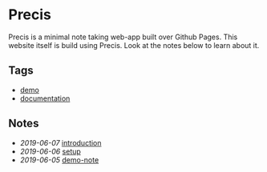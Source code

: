 # Precis

Precis is a minimal note taking web-app built over Github Pages. This website itself is build using Precis. Look at the notes below to learn about it.

## Tags

- [demo](./demo)
- [documentation](./documentation)

## Notes

- *2019-06-07* [introduction](./introduction)
- *2019-06-06* [setup](./setup)
- *2019-06-05* [demo-note](./demo-note)
